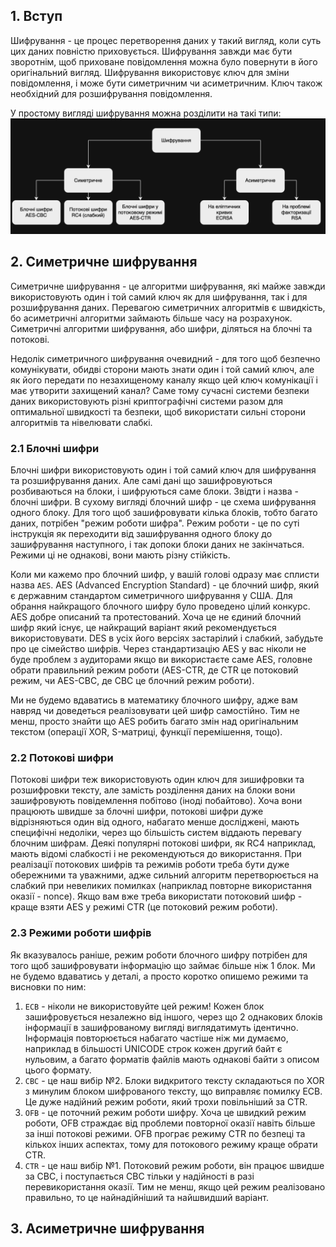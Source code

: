 ## 1. Вступ

Шифрування - це процес перетворення даних у такий вигляд, коли суть цих даних повністю приховується. Шифрування завжди має бути зворотнім, щоб приховане повідомлення можна було повернути в його оригінальний вигляд. Шифрування використовує ключ для зміни повідомлення, і може бути симетричним чи асиметричним. Ключ також необхідний для розшифрування повідомлення.  

У простому вигляді шифрування можна розділити на такі типи:  
![Шифрування](https://github.com/sarin00/Course1-Intro-to-Cybersecruity/blob/main/%D1%8F%D0%94%D0%BE%D0%B4%D0%B0%D1%82%D0%BA%D0%BE%D0%B2%D1%96%20%D0%BC%D0%B0%D1%82%D0%B5%D1%80%D1%96%D0%B0%D0%BB%D0%B8/Encryption.png)

## 2. Симетричне шифрування
Симетричне шифрування - це алгоритми шифрування, які майже завжди використовують один і той самий ключ як для шифрування, так і для розшифрування даних. Перевагою симетричних алгоритмів є швидкість, бо асиметричні алгоритми займають більше часу на розрахунок. Симетричні алгоритми шифрування, або шифри, діляться на блочні та потокові.  

Недолік симетричного шифрування очевидний - для того щоб безпечно комунікувати, обидві сторони мають знати один і той самий ключ, але як його передати по незахищеному каналу якщо цей ключ комунікації і має утворити захищений канал? Саме тому сучасні системи безпеки даних використовують різні криптографічні системи разом для оптимальної швидкості та безпеки, щоб використати сильні сторони алгоритмів та нівелювати слабкі.

### 2.1 Блочні шифри
Блочні шифри використовують один і той самий ключ для шифрування та розшифрування даних. Але самі дані що зашифровуються розбиваються на блоки, і шифруються саме блоки. Звідти і назва - блочні шифри. В сухому вигляді блочний шифр - це схема шифрування одного блоку. Для того щоб зашифровувати кілька блоків, тобто багато даних, потрібен "режим роботи шифра". Режим роботи - це по суті інструкція як переходити від зашифрування одного блоку до зашифрування наступного, і так допоки блоки даних не закінчаться. Режими ці не однакові, вони мають різну стійкість.  

Коли ми кажемо про блочний шифр, у вашій голові одразу має сплисти назва `AES`. AES (Advanced Encryption Standard) - це блочний шифр, який є державним стандартом симетричного шифрування у США. Для обрання найкращого блочного шифру було проведено цілий конкурс. AES добре описаний та протестований. Хоча це не єдиний блочний шифр який існує, це найкращий варіант який рекомендується використовувати. DES в усіх його версіях застарілий і слабкий, забудьте про це сімейство шифрів. Через стандартизацію AES у вас ніколи не буде проблем з аудиторами якщо ви використаєте саме AES, головне обрати правильний режим роботи (AES-CTR, де CTR це потоковий режим, чи AES-CBC, де CBC це блочний режим роботи).  

Ми не будемо вдаватись в математику блочного шифру, адже вам навряд чи доведеться реалізовувати цей шифр самостійно. Тим не менш, просто знайти що AES робить багато змін над оригінальним текстом (операції XOR, S-матриці, функції перемішення, тощо).  

### 2.2 Потокові шифри
Потокові шифри теж використовують один ключ для зишифровки та розшифровки тексту, але замість розділення даних на блоки вони зашифровують повідемлення побітово (іноді побайтово). Хоча вони працюють швидше за блочні шифри, потокові шифри дуже відрізняються один від одного, набагато менше досліджені, мають специфічні недоліки, через що більшість систем віддають перевагу блочним шифрам. Деякі популярні потокові шифри, як RC4 наприклад, мають відомі слабкості і не рекомендуються до використання. При реалізації потокових шифрів та режимів роботи треба бути дуже обережними та уважними, адже сильний алгоритм перетворюється на слабкий при невеликих помилках (наприклад повторне використання оказії - nonce). Якщо вам вже треба використати потоковий шифр - краще взяти AES у режимі CTR (це потоковий режим роботи). 

### 2.3 Режими роботи шифрів
Як вказувалось раніше, режим роботи блочного шифру потрібен для того щоб зашифровувати інформацію що займає більше ніж 1 блок. Ми не будемо вдаватись у деталі, а просто коротко опишемо режими та висновки по ним:
1. `ECB` - ніколи не використовуйте цей режим! Кожен блок зашифровується незалежно від іншого, через що 2 однакових блоків інформації  в зашифрованому вигляді виглядатимуть ідентично. Інформація повторюється набагато частіше ніж ми думаємо, наприклад в більшості UNICODE строк кожен другий байт є нульовим, а багато форматів файлів мають однакові байти з описом цього формату.
2. `CBC` - це наш вибір №2. Блоки видкритого тексту складаються по XOR з минулим блоком шифрованого тексту, що виправляє помилку ECB. Це дуже надійний режим роботи, який трохи повільніший за CTR.
3. `OFB` - це поточний режим роботи шифру. Хоча це швидкий режим роботи, OFB страждає від проблеми повторної оказії навіть більше за інші потокові режими. OFB програє режиму CTR по безпеці та кількох інших аспектах, тому для потокового режиму краще обрати CTR.
4. `CTR` - це наш вибір №1. Потоковий режим роботи, він працює швидше за CBC, і поступається CBC тільки у надійності в разі перевикористання оказії. Тим не менш, якщо цей режим реалізовано правильно, то це найнадійніший та найшвидший варіант.

## 3. Асиметричне шифрування
